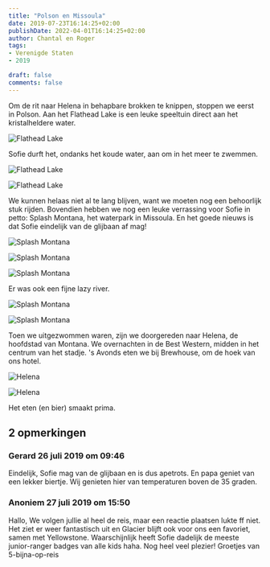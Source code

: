 ```yaml
---
title: "Polson en Missoula"
date: 2019-07-23T16:14:25+02:00
publishDate: 2022-04-01T16:14:25+02:00
author: Chantal en Roger
tags:
- Verenigde Staten
- 2019

draft: false
comments: false
---
```


Om de rit naar Helena in behapbare brokken te knippen, stoppen we eerst in Polson. Aan het Flathead Lake is een leuke speeltuin direct aan het kristalheldere water.

![Flathead Lake](./images/IMG_6323.JPG)

Sofie durft het, ondanks het koude water, aan om in het meer te zwemmen.

![Flathead Lake](./images/IMG_6332.JPG)

![Flathead Lake](./images/IMG_6339.JPG)

We kunnen helaas niet al te lang blijven, want we moeten nog een behoorlijk stuk rijden. Bovendien hebben we nog een leuke verrassing voor Sofie in petto: Splash Montana, het waterpark in Missoula. En het goede nieuws is dat Sofie eindelijk van de glijbaan af mag!

![Splash Montana](./images/P1090372.JPG)

![Splash Montana](./images/P1090359.JPG)

![Splash Montana](./images/P1090380.JPG)

Er was ook een fijne lazy river.

![Splash Montana](./images/P1090371.JPG)

![Splash Montana](./images/P1090377.JPG)

Toen we uitgezwommen waren, zijn we doorgereden naar Helena, de hoofdstad van Montana. We overnachten in de Best Western, midden in het centrum van het stadje. 's Avonds eten we bij Brewhouse, om de hoek van ons hotel.

![Helena](./images/IMG_6343.JPG)

![Helena](./images/IMG_6348.JPG)

Het eten (en bier) smaakt prima.

## 2 opmerkingen

### Gerard 26 juli 2019 om 09:46

Eindelijk, Sofie mag van de glijbaan en is dus apetrots. En papa geniet van een lekker biertje. Wij genieten hier van temperaturen boven de 35 graden.

### Anoniem 27 juli 2019 om 15:50

Hallo, We volgen jullie al heel de reis, maar een reactie plaatsen lukte ff niet. Het ziet er weer fantastisch uit en Glacier blijft ook voor ons een favoriet, samen met Yellowstone. Waarschijnlijk heeft Sofie dadelijk de meeste junior-ranger badges van alle kids haha. Nog heel veel plezier! Groetjes van 5-bijna-op-reis
